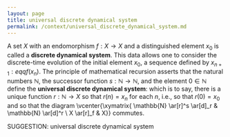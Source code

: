 ```yaml
---
layout: page
title: universal discrete dynamical system
permalink: /context/universal_discrete_dynamical_system.md
---
```


A set $X$ with an endomorphism $f : X \to X$ and a distinguished element $x_0$ is called a **discrete dynamical system**. This data allows one to consider the discrete-time evolution of the initial element $x_0$, a sequence defined by $x_{n+1} :eqq f(x_n)$. The principle of mathematical recursion asserts that the natural numbers $\mathbb{N}$, the successor function $s : \mathbb{N} \to \mathbb{N}$, and the element $0 \in \mathbb{N}$ define the **universal discrete dynamical system**: which is to say, there is a unique function $r : \mathbb{N} \to X$ so that $r(n) = x_n$ for each $n$, i.e., so that $r(0)=x_0$ and so that the diagram
\vcenter{\xymatrix{ \mathbb{N} \ar[r]^s \ar[d]_r & \mathbb{N} \ar[d]^r \\ X \ar[r]_f & X}} commutes.


SUGGESTION: universal discrete dynamical system